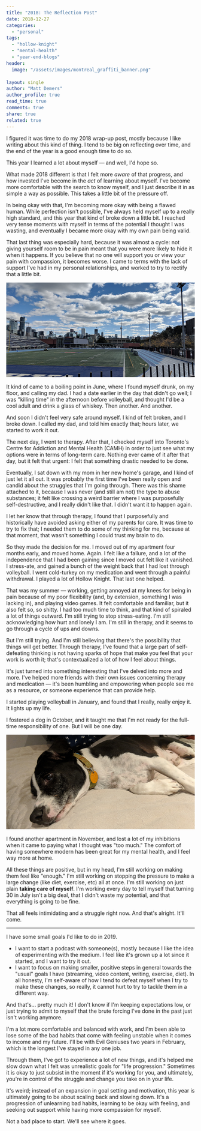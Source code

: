```yaml
---
title: "2018: The Reflection Post"
date: 2018-12-27
categories: 
  - "personal"
tags: 
  - "hollow-knight"
  - "mental-health"
  - "year-end-blogs"
header:
  image: "/assets/images/montreal_graffiti_banner.png"

layout: single
author: "Matt Demers"
author_profile: true
read_time: true
comments: true
share: true
related: true
---
```


I figured it was time to do my 2018 wrap-up post, mostly because I like writing about this kind of thing. I tend to be big on reflecting over time, and the end of the year is a good enough time to do so.

This year I learned a lot about myself — and well, I'd hope so.

What made 2018 different is that I felt more _aware_ of that progress, and how invested I've become in the _act_ of learning about myself. I've become more comfortable with the search to know myself, and I just describe it in as simple a way as possible. This takes a little bit of the pressure off.

In being okay with that, I'm becoming more okay with being a flawed human. While perfection isn't possible, I've always held myself up to a really high standard, and this year that kind of broke down a little bit. I reached very tense moments with myself in terms of the potential I thought I was wasting, and eventually I became more okay with my own pain being valid.

That last thing was especially hard, because it was almost a cycle: not giving yourself room to be in pain meant that you were more likely to hide it when it happens. If you believe that no one will support you or view your pain with compassion, it becomes worse. I came to terms with the lack of support I've had in my personal relationships, and worked to try to rectify that a little bit.

![](/assets/images/varsity_field_banner.png)

It kind of came to a boiling point in June, where I found myself drunk, on my floor, and calling my dad. I had a date earlier in the day that didn't go well; I was "killing time" in the afternoon before volleyball, and thought I'd be a cool adult and drink a glass of whiskey. Then another. And another.

And soon I didn't feel very safe around myself. I kind of felt broken, and I broke down. I called my dad, and told him exactly that; hours later, we started to work it out.

The next day, I went to therapy. After that, I checked myself into Toronto's Centre for Addiction and Mental Health (CAMH) in order to just see what my options were in terms of long-term care. Nothing ever came of it after that day, but it felt that urgent: I felt that something drastic needed to be done.

Eventually, I sat down with my mom in her new home's garage, and I kind of just let it all out. It was probably the first time I've been really open and candid about the struggles that I'm going through. There was this shame attached to it, because I was never (and still am not) the type to abuse substances; it felt like crossing a weird barrier where I was purposefully self-destructive, and I really didn't like that. I didn't want it to happen again.

I let her know that through therapy, I found that I purposefully and historically have avoided asking either of my parents for care. It was time to try to fix that; I needed them to do some of my thinking for me, because at that moment, that wasn't something I could trust my brain to do.

So they made the decision for me. I moved out of my apartment four months early, and moved home. Again. I felt like a failure, and a lot of the independence that I had been gaining since I moved out felt like it vanished. I stress-ate, and gained a bunch of the weight back that I had lost through volleyball. I went cold-turkey on my medication and went through a painful withdrawal. I played a lot of Hollow Knight. That last one helped.

That was my summer — working, getting annoyed at my knees for being in pain because of my poor flexibility (and, by extension, something I was lacking in), and playing video games. It felt comfortable and familiar, but it also felt so, so shitty. I had too much time to think, and that kind of spiraled a lot of things outward. I'm still trying to stop stress-eating. I'm still acknowledging how hurt and lonely I am. I'm still in therapy, and it seems to go through a cycle of ups and downs.

But I'm still trying. And I'm still believing that there's the possibility that things will get better. Through therapy, I've found that a large part of self-defeating thinking is not having sparks of hope that make you feel that your work is worth it; that's contextualized a lot of how I feel about things.

It's just turned into something interesting that I've delved into more and more. I've helped more friends with their own issues concerning therapy and medication — it's been humbling and empowering when people see me as a resource, or someone experience that can provide help.

I started playing volleyball in January, and found that I really, really enjoy it. It lights up my life.

I fostered a dog in October, and it taught me that I'm not ready for the full-time responsibility of one. But I will be one day.

![](/assets/images/boone_banner.png)

I found another apartment in November, and lost a lot of my inhibitions when it came to paying what I thought was "too much." The comfort of having somewhere modern has been great for my mental health, and I feel way more at home.

All these things are positive, but in my head, I'm still working on making them feel like "enough." I'm still working on stopping the pressure to make a large change (like diet, exercise, etc) all at once. I'm still working on just plain **taking care of myself**. I'm working every day to tell myself that turning 30 in July isn't a big deal, that I didn't waste my potential, and that everything is going to be fine.

That all feels intimidating and a struggle right now. And that's alright. It'll come.

* * *

I have some small goals I'd like to do in 2019.

- I want to start a podcast with someone(s), mostly because I like the idea of experimenting with the medium. I feel like it's grown up a lot since it started, and I want to try it out.
- I want to focus on making smaller, positive steps in general towards the "usual" goals I have (streaming, video content, writing, exercise, diet). In all honesty, I'm self-aware of how I tend to defeat myself when I try to make these changes, so really, it cannot hurt to try to tackle them in a different way.

And that's... pretty much it! I don't know if I'm keeping expectations low, or just trying to admit to myself that the brute forcing I've done in the past just isn't working anymore.

I'm a lot more comfortable and balanced with work, and I'm been able to lose some of the bad habits that come with feeling unstable when it comes to income and my future. I'll be with Evil Geniuses two years in February, which is the longest I've stayed in any one job.

Through them, I've got to experience a lot of new things, and it's helped me slow down what I felt was unrealistic goals for "life progression." Sometimes it is okay to just subsist in the moment if it's working for you, and ultimately, you're in control of the struggle and change you take on in your life.

It's weird; instead of an expansion in goal setting and motivation, this year is ultimately going to be about scaling back and slowing down. It's a progression of unlearning bad habits, learning to be okay with feeling, and seeking out support while having more compassion for myself.

Not a bad place to start. We'll see where it goes.
